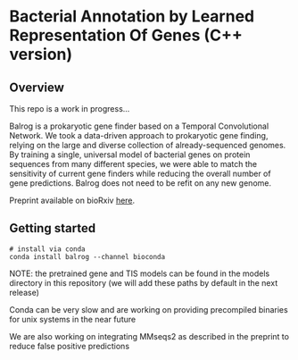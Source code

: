 # Bacterial Annotation by Learned Representation Of Genes (C++ version)

## Overview
This repo is a work in progress...

Balrog is a prokaryotic gene finder based on a Temporal Convolutional Network. We took a data-driven approach to prokaryotic gene finding, relying on the large and diverse collection of already-sequenced genomes. By training a single, universal model of bacterial genes on protein sequences from many different species, we were able to match the sensitivity of current gene finders while reducing the overall number of gene predictions. Balrog does not need to be refit on any new genome.

Preprint available on bioRxiv [here](https://www.biorxiv.org/content/10.1101/2020.09.06.285304v1).

## Getting started
    # install via conda
    conda install balrog --channel bioconda
    
NOTE: the pretrained gene and TIS models can be found in the models directory in this repository (we will add these paths by default in the next release)

Conda can be very slow and are working on providing precompiled binaries for unix systems in the near future

We are also working on integrating MMseqs2 as described in the preprint to reduce false positive predictions
